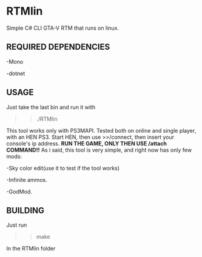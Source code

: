 # RTMlin
Simple C# CLI GTA-V RTM that runs on linux.
## REQUIRED DEPENDENCIES
-Mono

-dotnet
## USAGE
Just take the last bin and run it with 

>>./RTMlin  

This tool works only with PS3MAPI. Tested both on online and single player, with an HEN PS3.
Start HEN, then use >>/connect, then insert your console's ip address. **RUN THE GAME, ONLY THEN USE /attach COMMAND!!**
As i said, this tool is very simple, and right now has only few mods:

-Sky color edit(use it to test if the tool works)

-Infinite ammos.

-GodMod.

## BUILDING

Just run

>>make

In the RTMlin folder



